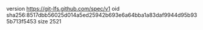 version https://git-lfs.github.com/spec/v1
oid sha256:8517dbb56025d014a5ed25942b693e6a64bba1a83daf9944d95b935b713f5453
size 2521

